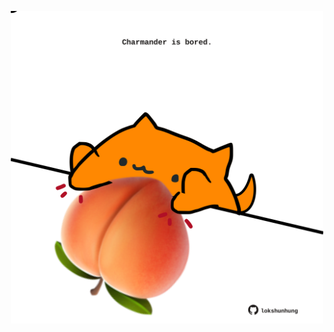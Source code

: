 <!-- built at 14/10/2023, 22:00:43 UTC -->
<p align="center">
  <img width="500" height="500" src="./ReadmeImage.svg">
</p>
